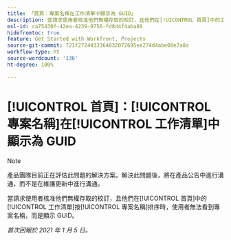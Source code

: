 ```yaml
---
title: 「首頁：專案名稱在工作清單中顯示為 GUID」
description: 當請求使用者核准他們無權存取的校訂，且他們在[!UICONTROL 首頁]中的工作清單按專案名稱排序時，使用者無法看到專案名稱，而是顯示 GUID。
exl-id: ca75430f-42ea-4239-9756-fd8d4f4aba89
hidefromtoc: true
feature: Get Started with Workfront, Projects
source-git-commit: 721f2724433364832072695ee274d4abe08e7a8a
workflow-type: ht
source-wordcount: '136'
ht-degree: 100%

---
```


# [!UICONTROL 首頁]：[!UICONTROL 專案名稱]在[!UICONTROL 工作清單]中顯示為 GUID

<!--Article created by request-->

>[!NOTE]
>
>產品團隊目前正在評估此問題的解決方案。解決此問題後，將在產品公告中進行溝通，而不是在維護更新中進行溝通。

當請求使用者核准他們無權存取的校訂，且他們在[!UICONTROL 首頁]中的[!UICONTROL 工作清單]按[!UICONTROL 專案名稱]排序時，使用者無法看到專案名稱，而是顯示 GUID。

_首次回報於 2021 年 1 月 5 日。_

